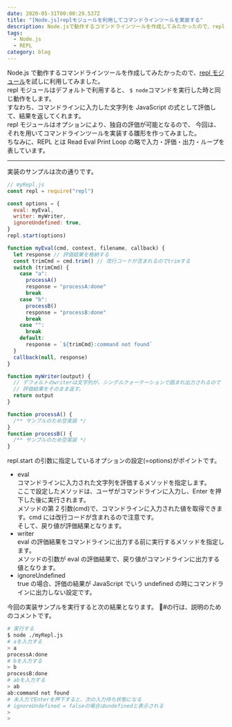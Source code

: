 ```yaml
---
date: 2020-05-31T00:00:29.537Z
title: "[Node.js]replモジュールを利用してコマンドラインツールを実装する"
description: Node.jsで動作するコマンドラインツールを作成してみたかったので、replモジュールを試しに利用してみました。
tags:
  - Node.js
  - REPL
category: blog
---
```


Node.js で動作するコマンドラインツールを作成してみたかったので、[repl モジュール](https://nodejs.org/api/repl.html)を試しに利用してみました。  
repl モジュールはデフォルトで利用すると、 `$ node`コマンドを実行した時と同じ動作をします。  
すなわち、コマンドラインに入力した文字列を JavaScript の式として評価して、結果を返してくれます。  
repl モジュールはオプションにより、独自の評価が可能となるので、
今回は、それを用いてコマンドラインツールを実装する雛形を作ってみました。  
ちなみに、REPL とは Read Eval Print Loop の略で入力・評価・出力・ループを表しています。

---

実装のサンプルは次の通りです。

```javascript
// myRepl.js
const repl = require("repl")

const options = {
  eval: myEval,
  writer: myWriter,
  ignoreUndefined: true,
}
repl.start(options)

function myEval(cmd, context, filename, callback) {
  let response // 評価結果を格納する
  const trimCmd = cmd.trim() // 改行コードが含まれるのでtrimする
  switch (trimCmd) {
    case "a":
      processA()
      response = "processA:done"
      break
    case "b":
      processB()
      response = "processB:done"
      break
    case "":
      break
    default:
      response = `${trimCmd}:command not found`
  }
  callback(null, response)
}

function myWriter(output) {
  // デフォルトのwriterは文字列が、シングルクォーテーションで囲まれ出力されるので
  // 評価結果をそのまま返す。
  return output
}

function processA() {
  /** サンプルのため空実装 */
}
function processB() {
  /** サンプルのため空実装 */
}
```

repl.start の引数に指定しているオプションの設定(=options)がポイントです。

- eval  
  コマンドラインに入力された文字列を評価するメソッドを指定します。  
  ここで設定したメソッドは、ユーザがコマンドラインに入力し、Enter を押下した後に実行されます。  
  メソッドの第 2 引数(cmd)で、コマンドラインに入力された値を取得できます。cmd には改行コードが含まれるので注意です。  
  そして、戻り値が評価結果となります。
- writer  
  eval の評価結果をコマンドラインに出力する前に実行するメソッドを指定します。  
  メソッドの引数が eval の評価結果で、戻り値がコマンドラインに出力する値となります。
- ignoreUndefined  
  true の場合、評価の結果が JavaScript でいう undefined の時にコマンドラインに出力しない設定です。

今回の実装サンプルを実行すると次の結果となります。
#の行は、説明のためのコメントです。

```bash
# 実行する
$ node ./myRepl.js
# aを入力する
> a
processA:done
# bを入力する
> b
processB:done
# abを入力する
> ab
ab:command not found
# 未入力でEnterを押下すると、次の入力待ち状態になる
# ignoreUndefined = falseの場合はundefinedと表示される
>
>
```
